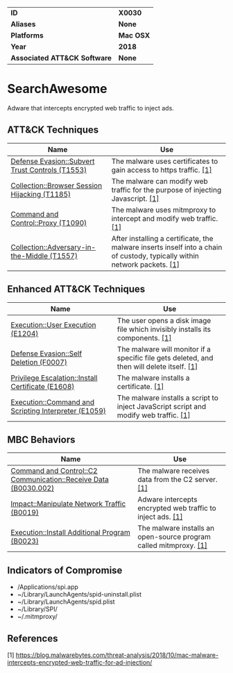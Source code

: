 
<table>
<tr>
<td><b>ID</b></td>
<td><b>X0030</b></td>
</tr>
<tr>
<td><b>Aliases</b></td>
<td><b>None</b></td>
</tr>
<tr>
<td><b>Platforms</b></td>
<td><b>Mac OSX</b></td>
</tr>
<tr>
<td><b>Year</b></td>
<td><b>2018</b></td>
</tr>
<tr>
<td><b>Associated ATT&CK Software</b></td>
<td><b>None</b></td>
</tr>
</table>


# SearchAwesome

Adware that intercepts encrypted web traffic to inject ads.

## ATT&CK Techniques

|Name|Use|
|---|---|
|[Defense Evasion::Subvert Trust Controls (T1553)](https://attack.mitre.org/techniques/T1553/)|The malware uses certificates to gain access to https traffic. [[1]](#1)|
|[Collection::Browser Session Hijacking (T1185)](https://attack.mitre.org/techniques/T1185/)|The malware can modify web traffic for the purpose of injecting Javascript. [[1]](#1)|
|[Command and Control::Proxy (T1090)](https://attack.mitre.org/techniques/T1090/)|The malware uses mitmproxy to intercept and modify web traffic. [[1]](#1)|
|[Collection::Adversary-in-the-Middle (T1557)](https://attack.mitre.org/techniques/T1557/)|After installing a certificate, the malware inserts inself into a chain of custody, typically within network packets. [[1]](#1)|


## Enhanced ATT&CK Techniques

|Name|Use|
|---|---|
|[Execution::User Execution (E1204)](../execution/user-execution.md)|The user opens a disk image file which invisibly installs its components. [[1]](#1)|
|[Defense Evasion::Self Deletion (F0007)](../defense-evasion/self-deletion.md)|The malware will monitor if a specific file gets deleted, and then will delete itself. [[1]](#1)|
|[Privilege Escalation::Install Certificate (E1608)](../privilege-escalation/install-certificate.md)|The malware installs a certificate. [[1]](#1)|
|[Execution::Command and Scripting Interpreter (E1059)](../execution/command-and-scripting-interpreter.md)|The malware installs a script to inject JavaScript script and modify web traffic. [[1]](#1)|


## MBC Behaviors

|Name|Use|
|---|---|
|[Command and Control::C2 Communication::Receive Data (B0030.002)](../command-and-control/c2-communication.md)| The malware receives data from the C2 server. [[1]](#1)|
|[Impact::Manipulate Network Traffic (B0019)](../impact/manipulate-network-traffic.md)|Adware intercepts encrypted web traffic to inject ads. [[1]](#1)|
|[Execution::Install Additional Program (B0023)](../execution/install-additional-program.md)|The malware installs an open-source program called mitmproxy. [[1]](#1)|

## Indicators of Compromise

- /Applications/spi.app
- ~/Library/LaunchAgents/spid-uninstall.plist
- ~/Library/LaunchAgents/spid.plist
- ~/Library/SPI/
- ~/.mitmproxy/


## References

<a name="1">[1]</a> https://blog.malwarebytes.com/threat-analysis/2018/10/mac-malware-intercepts-encrypted-web-traffic-for-ad-injection/

